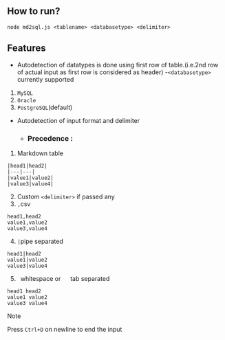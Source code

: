 ## How to run?
```
node md2sql.js <tablename> <databasetype> <delimiter>
```




## Features
- Autodetection of datatypes is done using first row of table.(i.e.2nd row of actual input as first row is considered as header)
  -`<databasetype>` currently supported
1. `MySQL`
2. `Oracle`
3. `PostgreSQL`(default) 
- Autodetection of input format and delimiter
  - ### Precedence :
1. Markdown table
```
|head1|head2|
|---|---|
|value1|value2|
|value3|value4|
```
2. Custom `<delimiter>` if passed any
4. `,`csv
```
head1,head2
value1,value2
value3,value4
```
4. `|`pipe separated
```
head1|head2
value1|value2
value3|value4
```
5. ` `whitespace or `  ` tab separated
```
head1 head2
value1 value2
value3 value4
```
> [!NOTE]
> Press `Ctrl+D` on newline to end the input
